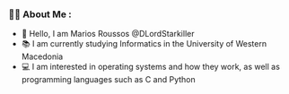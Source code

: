 ### :man_technologist: About Me :
 
- :wave: Hello, I am Marios Roussos @DLordStarkiller
- :books: I am currently studying Informatics in the University of Western Macedonia
- :computer: I am interested in operating systems and how they work, as well as programming languages such as C and Python
